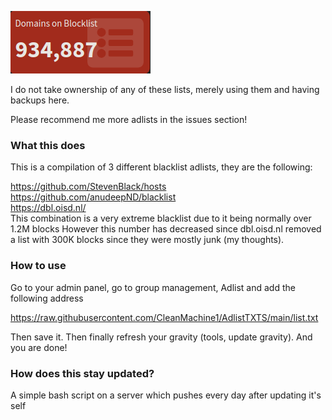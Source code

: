 ![alt text](pic.png)

I do not take ownership of any of these lists, merely using them and having 
backups here.

Please recommend me more adlists in the issues section!

### What this does

This is a compilation of 3 different blacklist adlists, they are the following:

https://github.com/StevenBlack/hosts
<br>
https://github.com/anudeepND/blacklist
<br>
https://dbl.oisd.nl/
<br>
This combination is a very extreme blacklist due to it being normally over 1.2M blocks
However this number has decreased since dbl.oisd.nl removed a list with 300K blocks since they were mostly junk (my thoughts).

### How to use 

Go to your admin panel, go to group management, Adlist and add the following address

https://raw.githubusercontent.com/CleanMachine1/AdlistTXTS/main/list.txt

Then save it.
Then finally refresh your gravity (tools, update gravity).
And you are done!


### How does this stay updated?

A simple bash script on a server which pushes every day after updating it's self